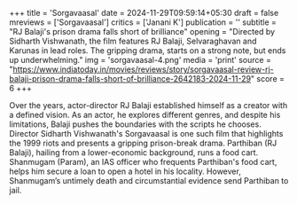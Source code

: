 +++
title = 'Sorgavaasal'
date = 2024-11-29T09:59:14+05:30
draft = false
mreviews = ['Sorgavaasal']
critics = ['Janani K']
publication = ''
subtitle = "RJ Balaji's prison drama falls short of brilliance"
opening = "Directed by Sidharth Vishwanath, the film features RJ Balaji, Selvaraghavan and Karunas in lead roles. The gripping drama, starts on a strong note, but ends up underwhelming."
img = 'sorgavaasal-4.png'
media = 'print'
source = "https://www.indiatoday.in/movies/reviews/story/sorgavaasal-review-rj-balaji-prison-drama-falls-short-of-brilliance-2642183-2024-11-29"
score = 6
+++

Over the years, actor-director RJ Balaji established himself as a creator with a defined vision. As an actor, he explores different genres, and despite his limitations, Balaji pushes the boundaries with the scripts he chooses. Director Sidharth Vishwanath's Sorgavaasal is one such film that highlights the 1999 riots and presents a gripping prison-break drama. Parthiban (RJ Balaji), hailing from a lower-economic background, runs a food cart. Shanmugam (Param), an IAS officer who frequents Parthiban's food cart, helps him secure a loan to open a hotel in his locality. However, Shanmugam’s untimely death and circumstantial evidence send Parthiban to jail.
